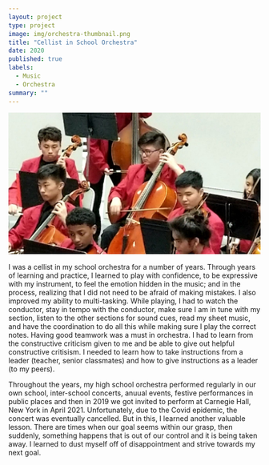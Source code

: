 ```yaml
---
layout: project
type: project
image: img/orchestra-thumbnail.png
title: "Cellist in School Orchestra"
date: 2020
published: true
labels:
  - Music
  - Orchestra
summary: ""
---
```


<img class="img-fluid" src="../img/orchestra-pic.jpg">

I was a cellist in my school orchestra for a number of years. Through years of learning and practice, I learned to play with confidence, to be expressive with my instrument, to feel the emotion hidden in the music; and in the process, realizing that I did not need to be afraid of making mistakes. I also improved my ability to multi-tasking. While playing, I had to watch the conductor, stay in tempo with the conductor, make sure I am in tune with my section, listen to the other sections for sound cues, read my sheet music, and have the coordination to do all this while making sure I play the correct notes. Having good teamwork was a must in orchestra. I had to learn from the constructive criticism given to me and be able to give out helpful constructive critisism. I needed to learn how to take instructions from a leader (teacher, senior classmates) and how to give instructions as a leader (to my peers).

Throughout the years, my high school orchestra performed regularly in our own school, inter-school concerts, anuual events, festive performances in public places and then in 2019 we got invited to perform at Carnegie Hall, New York in April 2021. Unfortunately, due to the Covid epidemic, the concert was eventually cancelled. But in this, I learned another valuable lesson. There are times when our goal seems within our grasp, then suddenly, something happens that is out of our control and it is being taken away. I learned to dust myself off of disappointment and strive towards my next goal.
